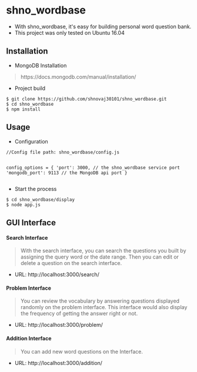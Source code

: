 <h1>shno_wordbase</h1>
<ul>
<li>With shno_wordbase, it's easy for building personal word question bank.</li>
<li>This project was only tested on Ubuntu 16.04</li>
</ul>
<h2>Installation</h2>
<ul>
<li>MongoDB Installation</li>
</ul>
<blockquote>
<p>https://docs.mongodb.com/manual/installation/</p>
</blockquote>
<ul>
<li>Project build</li>
</ul>
<pre><code>$ git clone https://github.com/shnovaj30101/shno_wordbase.git
$ cd shno_wordbase
$ npm install
</code></pre>
<h2>Usage</h2>
<ul>
<li>Configuration</li>
</ul>
<pre><code>//Config file path: shno_wordbase/config.js

config_options = {
    'port': 3000, // the shno_wordbase service port
    'mongodb_port': 9113 // the MongoDB api port 
}
</code></pre>
<ul>
<li>Start the process</li>
</ul>
<pre><code>$ cd shno_wordbase/display
$ node app.js
</code></pre>
<h2>GUI Interface</h2>
<h4>Search Interface</h4>
<blockquote>
<p>With the search interface, you can search the questions you built by assigning the query word or the date range. Then you can edit or delete a question on the search interface.</p>
</blockquote>
<ul>
<li>URL: http://localhost:3000/search/</li>
</ul>
<h4>Problem Interface</h4>
<blockquote>
<p>You can review the vocabulary by answering questions displayed randomly on the problem interface. This interface would also display the frequency of getting the answer right or not.</p>
</blockquote>
<ul>
<li>URL: http://localhost:3000/problem/</li>
</ul>
<h4>Addition Interface</h4>
<blockquote>
<p>You can add new word questions on the Interface.</p>
</blockquote>
<ul>
<li>URL: http://localhost:3000/addition/</li>
</ul>

